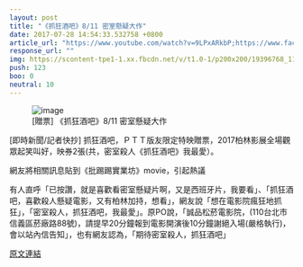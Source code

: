 ```yaml
---
layout: post
title: "《抓狂酒吧》8/11 密室懸疑大作"
date: 2017-07-28 14:54:33.532758 +0800
article_url: "https://www.youtube.com/watch?v=9LPxARkbP;https://www.facebook.com/andrewsfilm"
response_url: ""
img: https://scontent-tpe1-1.xx.fbcdn.net/v/t1.0-1/p200x200/19396768_1103879239712399_4599166649333644448_n.jpg?oh=acf53549f597dedd8256f7680274c153&oe=5A032567
push: 123
boo: 0
neutral: 10
---
```


<figure>
<img src="https://scontent-tpe1-1.xx.fbcdn.net/v/t1.0-1/p200x200/19396768_1103879239712399_4599166649333644448_n.jpg?oh=acf53549f597dedd8256f7680274c153&oe=5A032567" alt="image">
<figcaption>
[贈票] 《抓狂酒吧》8/11 密室懸疑大作
</figcaption>
</figure>



[即時新聞/記者快抄] 抓狂酒吧，ＰＴＴ版友限定特映贈票，2017柏林影展全場觀眾起笑叫好，映券2張(共，密室殺人《抓狂酒吧》我最愛）。

網友將相關訊息貼到《批踢踢實業坊》movie，引起熱議

有人直呼「已按讚，就是喜歡看密室懸疑片啊，又是西班牙片，我要看」、「抓狂酒吧，喜歡殺人懸疑電影，又有柏林加持，想看」，網友說「想在電影院瘋狂地抓狂」，「密室殺人，抓狂酒吧，我最愛」。原PO說，「誠品松菸電影院，(110台北市信義區菸廠路88號)，請提早20分鐘報到電影開演後10分鐘謝絕入場(嚴格執行)，會以站內信告知」，也有網友認為，「期待密室殺人，抓狂酒吧」

<a href = "https://www.ptt.cc/bbs/movie/M.1501061019.A.43E.html">原文連結</a>

